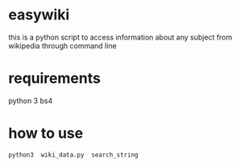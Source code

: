 # easywiki
this is a python script to access information about any subject from wikipedia through command line

# requirements
python 3
bs4

# how to use
`python3  wiki_data.py  search_string`
